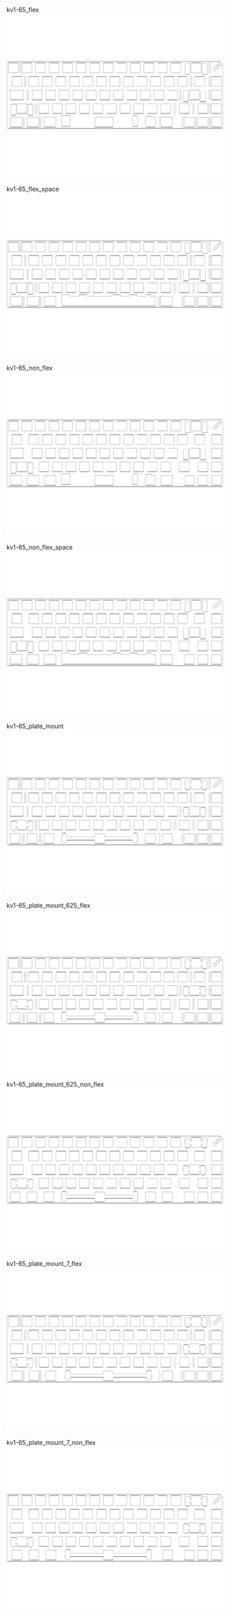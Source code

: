<br/>kv1-65_flex<br/>![image](./kv1-65_flex.png)<br/>
<br/>kv1-65_flex_space<br/>![image](./kv1-65_flex_space.png)<br/>
<br/>kv1-65_non_flex<br/>![image](./kv1-65_non_flex.png)<br/>
<br/>kv1-65_non_flex_space<br/>![image](./kv1-65_non_flex_space.png)<br/>
<br/>kv1-65_plate_mount<br/>![image](./kv1-65_plate_mount.png)<br/>
<br/>kv1-65_plate_mount_625_flex<br/>![image](./kv1-65_plate_mount_625_flex.png)<br/>
<br/>kv1-65_plate_mount_625_non_flex<br/>![image](./kv1-65_plate_mount_625_non_flex.png)<br/>
<br/>kv1-65_plate_mount_7_flex<br/>![image](./kv1-65_plate_mount_7_flex.png)<br/>
<br/>kv1-65_plate_mount_7_non_flex<br/>![image](./kv1-65_plate_mount_7_non_flex.png)<br/>
